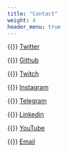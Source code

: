 ```yaml
---
title: "Contact"
weight: 4
header_menu: true
---
```


{{<lni class="twitter">}} [Twitter](https://twitter.com/sdelquin)

{{<lni class="github">}} [Github](https://github.com/sdelquin)

{{<lni class="twitch">}} [Twitch](https://twitch.tv/sdelquin)

{{<lni class="instagram">}} [Instagram](http://instagram.com/sdelquin)

{{<lni class="telegram">}} [Telegram](https://t.me/sdelquin)

{{<lni class="linkedin">}} [Linkedin](https://www.linkedin.com/in/sdelquin)

{{<lni class="youtube">}} [YouTube](https://www.youtube.com/@sdelquin)

{{<lni class="envelope">}} [Email](sdelquin@gmail.com)
